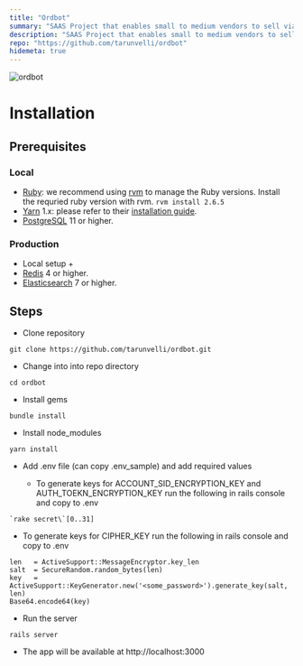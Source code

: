 ```yaml
---
title: "Ordbot"
summary: "SAAS Project that enables small to medium vendors to sell via WhatsApp"
description: "SAAS Project that enables small to medium vendors to sell via WhatsApp"
repo: "https://github.com/tarunvelli/ordbot"
hidemeta: true
---
```


![ordbot](/assets/ordbot.gif)

# Installation

## Prerequisites

### Local

- [Ruby](https://www.ruby-lang.org/en/): we recommend using
  [rvm](https://rvm.io/) to manage the Ruby versions. Install the requried ruby version with rvm.  `rvm install 2.6.5`
- [Yarn](https://yarnpkg.com/) 1.x: please refer to their
  [installation guide](https://classic.yarnpkg.com/en/docs/install).
- [PostgreSQL](https://www.postgresql.org/) 11 or higher.


### Production
- Local setup +
- [Redis](https://redis.io/) 4 or higher.
- [Elasticsearch](https://www.elastic.co) 7 or higher.

## Steps

- Clone repository

```
git clone https://github.com/tarunvelli/ordbot.git
```

- Change into into repo directory

```
cd ordbot
```

- Install gems

```
bundle install
```

- Install node_modules

```
yarn install
```

- Add .env file (can copy .env_sample) and add required values

  - To generate keys for ACCOUNT_SID_ENCRYPTION_KEY and AUTH_TOEKN_ENCRYPTION_KEY run the following in rails console and copy to .env

```
`rake secret\`[0..31]
```

  - To generate keys for CIPHER_KEY run the following in rails console and copy to .env

```
len   = ActiveSupport::MessageEncryptor.key_len
salt  = SecureRandom.random_bytes(len)
key   = ActiveSupport::KeyGenerator.new('<some_password>').generate_key(salt, len)
Base64.encode64(key)
```

- Run the server
```
rails server
```

- The app will be available at http://localhost:3000